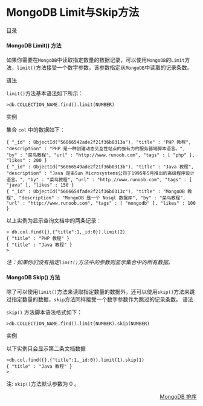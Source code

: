 # 						MongoDB Limit与Skip方法

[目录](README.md)

#### MongoDB Limit() 方法

如果你需要在`MongoDB`中读取指定数量的数据记录，可以使用`MongoDB`的`Limit`方法，`limit()`方法接受一个数字参数，该参数指定从`MongoDB`中读取的记录条数。

语法

`limit()`方法基本语法如下所示：
```mongodb
>db.COLLECTION_NAME.find().limit(NUMBER)
```
实例

集合 `col` 中的数据如下：
```mongodb
{ "_id" : ObjectId("56066542ade2f21f36b0313a"), "title" : "PHP 教程", "description" : "PHP 是一种创建动态交互性站点的强有力的服务器端脚本语言。", "by" : "菜鸟教程", "url" : "http://www.runoob.com", "tags" : [ "php" ], "likes" : 200 }
{ "_id" : ObjectId("56066549ade2f21f36b0313b"), "title" : "Java 教程", "description" : "Java 是由Sun Microsystems公司于1995年5月推出的高级程序设计语言。", "by" : "菜鸟教程", "url" : "http://www.runoob.com", "tags" : [ "java" ], "likes" : 150 }
{ "_id" : ObjectId("5606654fade2f21f36b0313c"), "title" : "MongoDB 教程", "description" : "MongoDB 是一个 Nosql 数据库", "by" : "菜鸟教程", "url" : "http://www.runoob.com", "tags" : [ "mongodb" ], "likes" : 100 }
```
以上实例为显示查询文档中的两条记录：
```mongodb
> db.col.find({},{"title":1,_id:0}).limit(2)
{ "title" : "PHP 教程" }
{ "title" : "Java 教程" }
>
```
_注：如果你们没有指定`limit()`方法中的参数则显示集合中的所有数据。_

#### MongoDB Skip() 方法

除了可以使用`limit()`方法来读取指定数量的数据外，还可以使用`skip()`方法来跳过指定数量的数据，`skip`方法同样接受一个数字参数作为跳过的记录条数。
语法

`skip()` 方法脚本语法格式如下：
```mongodb
>db.COLLECTION_NAME.find().limit(NUMBER).skip(NUMBER)
```
实例

以下实例只会显示第二条文档数据
```mongodb
>db.col.find({},{"title":1,_id:0}).limit(1).skip(1)
{ "title" : "Java 教程" }
>
```

注: `skip()`方法默认参数为 0 。

<a href="sort.md" style="float: right;">MongoDB 排序</a>